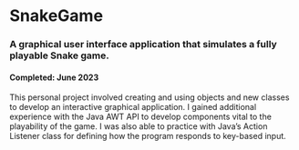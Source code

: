 # SnakeGame
<h3> A graphical user interface application that simulates a fully playable Snake game. </h3>
<h4> Completed: June 2023 </h4>

This personal project involved creating and using objects and new classes to develop an interactive graphical application. I gained additional experience with the Java AWT API to develop components vital to the playability of the game. I was also able to practice with Java’s Action Listener class for defining how the program responds to key-based input.
